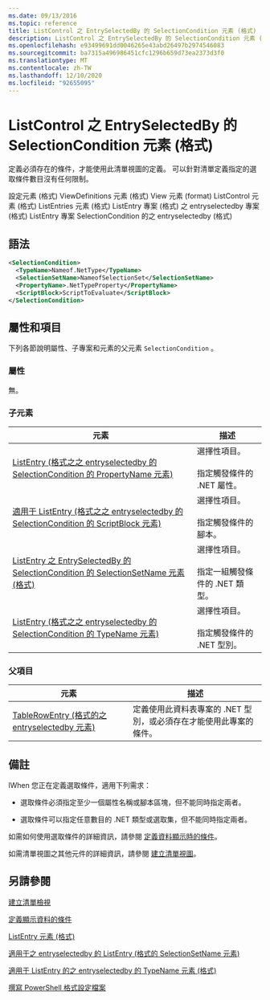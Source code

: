 ```yaml
---
ms.date: 09/13/2016
ms.topic: reference
title: ListControl 之 EntrySelectedBy 的 SelectionCondition 元素 (格式)
description: ListControl 之 EntrySelectedBy 的 SelectionCondition 元素 (格式)
ms.openlocfilehash: e93499691dd0046265e43abd26497b2974546083
ms.sourcegitcommit: ba7315a496986451cfc1296b659d73ea2373d3f0
ms.translationtype: MT
ms.contentlocale: zh-TW
ms.lasthandoff: 12/10/2020
ms.locfileid: "92655095"
---
```

# <a name="selectioncondition-element-for-entryselectedby-for-listcontrol-format"></a>ListControl 之 EntrySelectedBy 的 SelectionCondition 元素 (格式)

定義必須存在的條件，才能使用此清單視圖的定義。 可以針對清單定義指定的選取條件數目沒有任何限制。

設定元素 (格式) ViewDefinitions 元素 (格式) View 元素 (format) ListControl 元素 (格式) ListEntries 元素 (格式) ListEntry 專案 (格式) 之 entryselectedby 專案 (格式) ListEntry 專案 SelectionCondition 的之 entryselectedby (格式) 

## <a name="syntax"></a>語法

```xml
<SelectionCondition>
  <TypeName>Nameof.NetType</TypeName>
  <SelectionSetName>NameofSelectionSet</SelectionSetName>
  <PropertyName>.NetTypeProperty</PropertyName>
  <ScriptBlock>ScriptToEvaluate</ScriptBlock>
</SelectionCondition>
```

## <a name="attributes-and-elements"></a>屬性和項目

下列各節說明屬性、子專案和元素的父元素 `SelectionCondition` 。

### <a name="attributes"></a>屬性

無。

### <a name="child-elements"></a>子元素

|元素|描述|
|-------------|-----------------|
|[ListEntry (格式之之 entryselectedby 的 SelectionCondition 的 PropertyName 元素) ](./propertyname-element-for-selectioncondition-for-entryselectedby-for-listcontrol-format.md)|選擇性項目。<br /><br /> 指定觸發條件的 .NET 屬性。|
|[適用于 ListEntry (格式之之 entryselectedby 的 SelectionCondition 的 ScriptBlock 元素) ](./scriptblock-element-for-selectioncondition-for-entryselectedby-for-listcontrol-format.md)|選擇性項目。<br /><br /> 指定觸發條件的腳本。|
|[ListEntry 之 EntrySelectedBy 的 SelectionCondition 的 SelectionSetName 元素 (格式)](./selectionsetname-element-for-selectioncondition-for-entryselectedby-for-listentry-format.md)|選擇性項目。<br /><br /> 指定一組觸發條件的 .NET 類型。|
|[ListEntry (格式之之 entryselectedby 的 SelectionCondition 的 TypeName 元素) ](./typename-element-for-selectioncondition-for-entryselectedby-for-listcontrol-format.md)|選擇性項目。<br /><br /> 指定觸發條件的 .NET 型別。|

### <a name="parent-elements"></a>父項目

|元素|描述|
|-------------|-----------------|
|[TableRowEntry (格式的之 entryselectedby 元素) ](./entryselectedby-element-for-tablerowentry-for-tablecontrol-format.md)|定義使用此資料表專案的 .NET 型別，或必須存在才能使用此專案的條件。|

## <a name="remarks"></a>備註

lWhen 您正在定義選取條件，適用下列需求：

- 選取條件必須指定至少一個屬性名稱或腳本區塊，但不能同時指定兩者。

- 選取條件可以指定任意數目的 .NET 類型或選取集，但不能同時指定兩者。

如需如何使用選取條件的詳細資訊，請參閱 [定義資料顯示時的條件](./defining-conditions-for-displaying-data.md)。

如需清單視圖之其他元件的詳細資訊，請參閱 [建立清單視圖](./creating-a-list-view.md)。

## <a name="see-also"></a>另請參閱

[建立清單檢視](./creating-a-list-view.md)

[定義顯示資料的條件](./defining-conditions-for-displaying-data.md)

[ListEntry 元素 (格式) ](./listentry-element-for-listcontrol-format.md)

[適用于之 entryselectedby 的 ListEntry (格式的 SelectionSetName 元素) ](./selectionsetname-element-for-entryselectedby-for-listcontrol-format.md)

[適用于 ListEntry 的之 entryselectedby 的 TypeName 元素 (格式) ](/powershell/scripting/developer/format/typename-element-for-entryselectedby-for-listcontrol-format)

[撰寫 PowerShell 格式設定檔案](./writing-a-powershell-formatting-file.md)
